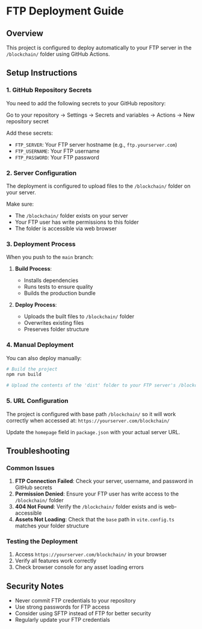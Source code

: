 # FTP Deployment Guide

## Overview
This project is configured to deploy automatically to your FTP server in the `/blockchain/` folder using GitHub Actions.

## Setup Instructions

### 1. GitHub Repository Secrets
You need to add the following secrets to your GitHub repository:

Go to your repository → Settings → Secrets and variables → Actions → New repository secret

Add these secrets:
- `FTP_SERVER`: Your FTP server hostname (e.g., `ftp.yourserver.com`)
- `FTP_USERNAME`: Your FTP username
- `FTP_PASSWORD`: Your FTP password

### 2. Server Configuration
The deployment is configured to upload files to the `/blockchain/` folder on your server.

Make sure:
- The `/blockchain/` folder exists on your server
- Your FTP user has write permissions to this folder
- The folder is accessible via web browser

### 3. Deployment Process
When you push to the `main` branch:

1. **Build Process**: 
   - Installs dependencies
   - Runs tests to ensure quality
   - Builds the production bundle

2. **Deploy Process**:
   - Uploads the built files to `/blockchain/` folder
   - Overwrites existing files
   - Preserves folder structure

### 4. Manual Deployment
You can also deploy manually:

```bash
# Build the project
npm run build

# Upload the contents of the 'dist' folder to your FTP server's /blockchain/ directory
```

### 5. URL Configuration
The project is configured with base path `/blockchain/` so it will work correctly when accessed at:
`https://yourserver.com/blockchain/`

Update the `homepage` field in `package.json` with your actual server URL.

## Troubleshooting

### Common Issues
1. **FTP Connection Failed**: Check your server, username, and password in GitHub secrets
2. **Permission Denied**: Ensure your FTP user has write access to the `/blockchain/` folder
3. **404 Not Found**: Verify the `/blockchain/` folder exists and is web-accessible
4. **Assets Not Loading**: Check that the `base` path in `vite.config.ts` matches your folder structure

### Testing the Deployment
1. Access `https://yourserver.com/blockchain/` in your browser
2. Verify all features work correctly
3. Check browser console for any asset loading errors

## Security Notes
- Never commit FTP credentials to your repository
- Use strong passwords for FTP access
- Consider using SFTP instead of FTP for better security
- Regularly update your FTP credentials
